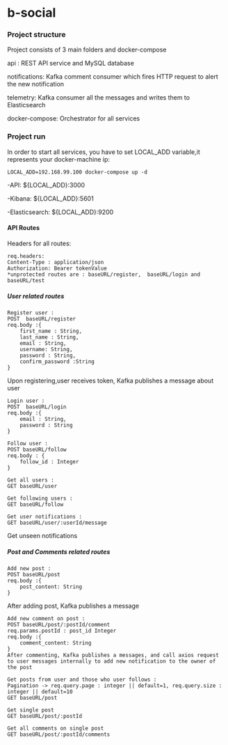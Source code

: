 # b-social

### Project structure
Project consists of 3 main folders and docker-compose

api : REST API service and MySQL database

notifications: Kafka comment consumer which fires HTTP request to alert the new notification

telemetry: Kafka consumer all the messages and writes them to Elasticsearch

docker-compose: Orchestrator for all services

### Project run

In order to start all services, you have to set LOCAL_ADD variable,it represents your docker-machine ip:

```
LOCAL_ADD=192.168.99.100 docker-compose up -d
```

-API: ${LOCAL_ADD}:3000

-Kibana: ${LOCAL_ADD}:5601

-Elasticsearch: ${LOCAL_ADD}:9200



#### API Routes
Headers for all routes: 
```
req.headers: 
Content-Type : application/json
Authorization: Bearer tokenValue
*unprotected routes are : baseURL/register,  baseURL/login and baseURL/test
```

##### User related routes

```
Register user :
POST  baseURL/register 
req.body :{
    first_name : String,
    last_name : String,
    email : String,
    username: String,
    password : String,
    confirm_password :String
} 
```
Upon registering,user receives token, Kafka publishes a message about user 

```
Login user :
POST  baseURL/login 
req.body :{
    email : String,
    password : String
} 
```
```
Follow user :
POST baseURL/follow
req.body : {
    follow_id : Integer
}
```
```
Get all users :
GET baseURL/user
```
```
Get following users :
GET baseURL/follow
```

```
Get user notifications :
GET baseURL/user/:userId/message
```
Get unseen notifications


##### Post and Comments related routes

```
Add new post :
POST baseURL/post
req.body :{
    post_content: String
}  
```
After adding post, Kafka publishes a message

```
Add new comment on post :
POST baseURL/post/:postId/comment
req.params.postId : post_id Integer
req.body :{
    comment_content: String
}  
After commenting, Kafka publishes a messages, and call axios request to user messages internally to add new notification to the owner of the post
```

```
Get posts from user and those who user follows :
Pagination -> req.query.page : integer || default=1, req.query.size : integer || default=10
GET baseURL/post
```
```
Get single post
GET baseURL/post/:postId
```
```
Get all comments on single post
GET baseURL/post/:postId/comments
```
